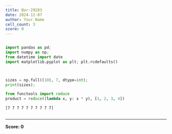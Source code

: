```yaml
---
title: Bar-29283
date: 2024-12-07
author: Your Name
cell_count: 3
score: 0
---
```


```python

```


```python
import pandas as pd;
import numpy as np;
from datetime import date
import matplotlib.pyplot as plt; plt.rcdefaults()



sizes = np.full((10), 7, dtype=int);    
print(sizes);

from functools import reduce
product = reduce((lambda x, y: x * y), [1, 2, 3, 4])
```

    [7 7 7 7 7 7 7 7 7 7]



```python

```


---
**Score: 0**